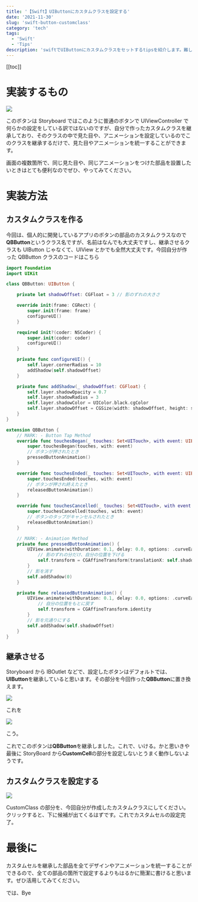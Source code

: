 ```yaml
---
title: '【Swift】UIButtonにカスタムクラスを設定する'
date: '2021-11-30'
slug: 'swift-button-customclass'
category: 'tech'
tags:
  - 'Swift'
  - 'Tips'
description: 'swiftでUIButtonにカスタムクラスをセットするtipsを紹介します。難しくはないけど、単純でもないような気がします。'
---
```


[[toc]]

# 実装するもの

<img src="@image/1.png">

このボタンは Storyboard ではこのように普通のボタンで UIViewController で何らかの設定をしている訳ではないのですが、自分で作ったカスタムクラスを継承しており、そのクラスの中で見た目や、アニメーションを設定しているのでこのクラスを継承するだけで、見た目やアニメーションを統一することができます。

画面の複数箇所で、同じ見た目や、同じアニメーションをつけた部品を設置したいときはとても便利なのでぜひ、やってみてください。

# 実装方法

## カスタムクラスを作る

今回は、個人的に開発しているアプリのボタンの部品のカスタムクラスなので**QBButton**というクラス名ですが、名前はなんでも大丈夫ですし、継承させるクラスも UIButton じゃなくて、UIView とかでも全然大丈夫です。今回自分が作った QBButton クラスのコードはこちら

```swift
import Foundation
import UIKit

class QBButton: UIButton {

    private let shadowOffset: CGFloat = 3 // 影のずれの大きさ

    override init(frame: CGRect) {
        super.init(frame: frame)
        configureUI()
    }

    required init?(coder: NSCoder) {
        super.init(coder: coder)
        configureUI()
    }

    private func configureUI() {
        self.layer.cornerRadius = 10
        addShadow(self.shadowOffset)
    }

    private func addShadow(_ shadowOffset: CGFloat) {
        self.layer.shadowOpacity = 0.7
        self.layer.shadowRadius = 3
        self.layer.shadowColor = UIColor.black.cgColor
        self.layer.shadowOffset = CGSize(width: shadowOffset, height: shadowOffset)
    }
}

extension QBButton {
    // MARK: - Button Tap Method
    override func touchesBegan(_ touches: Set<UITouch>, with event: UIEvent?) {
        super.touchesBegan(touches, with: event)
        // ボタンが押されたとき
        pressedButtonAnimation()
    }

    override func touchesEnded(_ touches: Set<UITouch>, with event: UIEvent?) {
        super.touchesEnded(touches, with: event)
        // ボタンが押され終えたとき
        releasedButtonAnimation()
    }

    override func touchesCancelled(_ touches: Set<UITouch>, with event: UIEvent?) {
        super.touchesCancelled(touches, with: event)
        // ボタンのタップがキャンセルされたとき
        releasedButtonAnimation()
    }

    // MARK: - Animation Method
    private func pressedButtonAnimation() {
        UIView.animate(withDuration: 0.1, delay: 0.0, options: .curveEaseIn) {
            // 影のずれの分だけ、自分の位置を下げる
            self.transform = CGAffineTransform(translationX: self.shadowOffset, y: self.shadowOffset)
        }
        // 影を消す
        self.addShadow(0)
    }

    private func releasedButtonAnimation() {
        UIView.animate(withDuration: 0.1, delay: 0.0, options: .curveEaseOut) {
            // 自分の位置をもとに戻す
            self.transform = CGAffineTransform.identity
        }
        // 影を元通りにする
        self.addShadow(self.shadowOffset)
    }
}
```

## 継承させる

Storyboard から IBOutlet などで、設定したボタンはデフォルトでは、**UIButton**を継承していると思います。その部分を今回作った**QBButton**に置き換えます。

<img src="@image/2.png">

これを

<img src="@image/3.png">

こう。

これでこのボタンは**QBButton**を継承しました。これで、いける。かと思いきや最後に StoryBoard から**CustomCell**の部分を設定しないとうまく動作しないようです。

## カスタムクラスを設定する

<img src="@image/4.jpeg">

CustomClass の部分を、今回自分が作成したカスタムクラスにしてください。クリックすると、下に候補が出てくるはずです。これでカスタムセルの設定完了。

# 最後に

カスタムセルを継承した部品を全てデザインやアニメーションを統一することができるので、全ての部品の箇所で設定するよりもはるかに簡潔に書けると思います。ぜひ活用してみてください。

では、Bye
